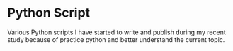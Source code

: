 # Python Script 
 Various Python scripts
 I have started to write and publish during my recent study because of practice python and better understand the current topic.
